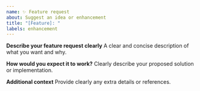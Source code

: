 ```yaml
---
name: ✨ Feature request
about: Suggest an idea or enhancement
title: "[Feature]: "
labels: enhancement
---
```


**Describe your feature request clearly**
A clear and concise description of what you want and why.

**How would you expect it to work?**
Clearly describe your proposed solution or implementation.

**Additional context**
Provide clearly any extra details or references.